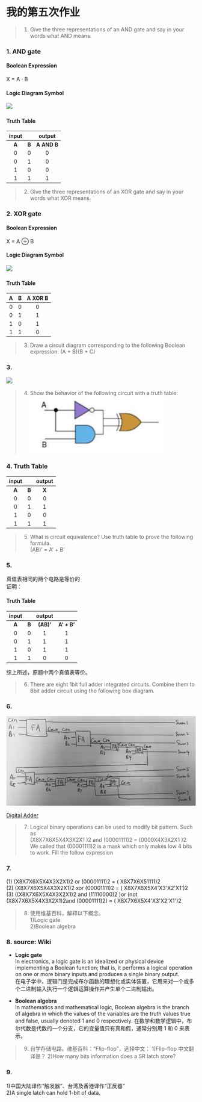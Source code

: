 # **我的第五次作业**

>1) Give the three representations of an AND gate and say in your words what AND means.  

### **1. AND gate** 

#### Boolean Expression  
X = A · B  
#### Logic Diagram Symbol   
![](https://upload.wikimedia.org/wikipedia/commons/thumb/6/64/AND_ANSI.svg/150px-AND_ANSI.svg.png)  

#### Truth Table  

|input|	|output|
|:-:|:-:|:-:|
|**A**| **B**| **A AND B**|
|0| 0| 0|
|0| 1| 0|
|1| 0| 0|
|1| 1| 1|

>2) Give the three representations of an XOR gate and say in your words what XOR means. 

### **2. XOR gate**

#### Boolean Expression  
X = A ⊕ B  
#### Logic Diagram Symbol  
![](https://upload.wikimedia.org/wikipedia/commons/thumb/0/01/XOR_ANSI.svg/188px-XOR_ANSI.svg.png)  
#### Truth Table  
|A|	B| A XOR B|
|:-:|:-:|:-:|
|0|	0|	0|
|0|	1|	1|
|1|	0|	1|
|1|	1|	0|

>3) Draw a circuit diagram corresponding to the following Boolean
expression: (A + B)(B + C)

### **3.** 
![](http://ww1.sinaimg.cn/large/88a3931agy1fwjjwx55zej21w01w0e5h.jpg)

>4) Show the behavior of the following circuit with a truth table:  
>![](images/hw05-4.png)

### **4. Truth Table**

|input|	|output|
|:-:|:-:|:-:|
|**A**| **B**| **X**|
|0| 0| 0|
|0| 1| 1|
|1| 0| 0|
|1| 1| 1|
>5) What is circuit equivalence? Use truth table to prove the following formula.  
(AB)’ = A’ + B’

### **5.**
真值表相同的两个电路是等价的  
证明：   
#### Truth Table  

|input|	|output| |
|:-:|:-:|:-:|:-:|
|**A**| **B**| **(AB)’**| **A’ + B’**|
|0| 0| 1| 1|
|0| 1| 1| 1|
|1| 0| 1| 1|
|1| 1| 0| 0|

综上所述，原题中两个真值表等价。

>6) There are eight 1bit full adder integrated circuits. Combine them to 8bit adder circuit using the following box diagram.

### **6.**
![](images/hw05-6.jpg)

[Digital Adder](https://en.wikibooks.org/wiki/Digital_Electronics/Digital_Adder)

>7) Logical binary operations can be used to modify bit pattern. Such as   
(X8X7X6X5X4X3X2X1
)2 and (00001111)2 = (0000X4X3X2X1
)2  
We called that (00001111)2 is a mask which only makes low 4 bits to work.
Fill the follow expression

### **7.**
(1) (X8X7X6X5X4X3X2X1)2 or (00001111)2 = ( X8X7X6X51111)2  
(2) (X8X7X6X5X4X3X2X1)2 xor (00001111)2 = ( X8X7X6X5X4'X3'X2'X1')2  
(3) ((X8X7X6X5X4X3X2X1)2 and (11110000)2 )or (not (X8X7X6X5X4X3X2X1)2and (00001111)2) = ( X8X7X6X5X4'X3'X2'X1')2  

>8. 使用维基百科，解释以下概念。  
1)Logic gate  
2)Boolean algebra  

### **8. source: Wiki**
* **Logic gate**  
In electronics, a logic gate is an idealized or physical device implementing a Boolean function; that is, it performs a logical operation on one or more binary inputs and produces a single binary output.  
在电子学中，逻辑门是完成布尔函数的理想化或实体装置，它用来对一个或多个二进制输入执行一个逻辑运算操作并产生单个二进制输出。

* **Boolean algebra**    
In mathematics and mathematical logic, Boolean algebra is the branch of algebra in which the values of the variables are the truth values true and false, usually denoted 1 and 0 respectively.
在数学和数学逻辑中，布尔代数是代数的一个分支，它的变量值只有真和假，通常分别用 1 和 0 来表示。

>9. 自学存储电路。维基百科：“Flip-flop”，选择中文：
1)Flip-flop 中文翻译是？
2)How many bits information does a SR latch store?

### **9.**
1)中国大陆译作“触发器”、台湾及香港译作“正反器”  
2)A single latch can hold 1-bit of data.